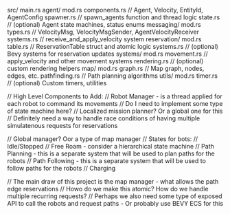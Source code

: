 src/
  main.rs
  agent/
    mod.rs
    components.rs      // Agent, Velocity, EntityId, AgentConfig
    spawner.rs         // spawn_agents function and thread logic
    state.rs           // (optional) Agent state machines, status enums
  messaging/
    mod.rs
    types.rs           // VelocityMsg, VelocityMsgSender, AgentVelocityReceiver
    systems.rs         // receive_and_apply_velocity system
  reservation/
    mod.rs
    table.rs           // ReservationTable struct and atomic logic
    systems.rs         // (optional) Bevy systems for reservation updates
  systems/
    mod.rs
    movement.rs        // apply_velocity and other movement systems
    rendering.rs       // (optional) custom rendering helpers
  map/
    mod.rs
    graph.rs           // Map graph, nodes, edges, etc.
    pathfinding.rs     // Path planning algorithms
  utils/
    mod.rs
    timer.rs           // (optional) Custom timers, utilities

// High Level Components to Add:
// Robot Manager - is a thread applied for each robot to command its movements
// Do I need to implement some type of state machine here?
// Localized mission planner? Or a global one for this
// Definitely need a way to handle race conditions of having multiple simulatenous requests for reservations   

// Global manager? Oor a type of map manager
// States for bots:
// Idle/Stopped
// Free Roam - consider a hierarchical state machine
// Path Planning - this is a separate system that will be used to plan paths for the robots
// Path Following - this is a separate system that will be used to follow paths for the robots
// Charging

// The main draw of this project is the map manager - what allows the path edge reservations
// Howo do we make this atomic? How do we handle multiple recurring requests?
// Perhaps we also need some type of exposed API to call the robots and request paths - Or probably use BEVY ECS for this